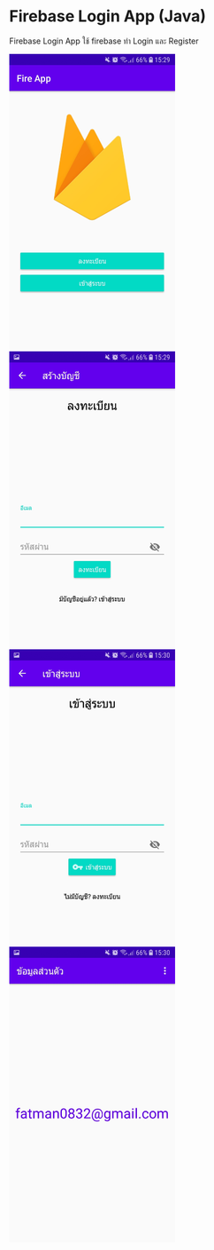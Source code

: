 # Firebase Login App (Java)
Firebase Login App
ใช้ firebase ทำ Login และ Register

<img src="https://raw.githubusercontent.com/Donung/Firebase_login_app/main/Fire%20App/01.jpg" width="300"/> <img src="https://raw.githubusercontent.com/Donung/Firebase_login_app/main/Fire%20App/02.jpg" width="300"/> <img src="https://raw.githubusercontent.com/Donung/Firebase_login_app/main/Fire%20App/03.jpg" width="300"/>  <img src="https://raw.githubusercontent.com/Donung/Firebase_login_app/main/Fire%20App/04.jpg" width="300"/>


